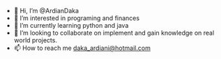 - 👋 Hi, I’m @ArdianDaka
- 👀 I’m interested in programing and finances 
- 🌱 I’m currently learning python and java
- 💞️ I’m looking to collaborate on implement and gain knowledge on real world projects.
- 📫 How to reach me daka_ardiani@hotmail.com

<!---
ArdianDaka/ArdianDaka is a ✨ special ✨ repository because its `README.md` (this file) appears on your GitHub profile.
You can click the Preview link to take a look at your changes.
--->
